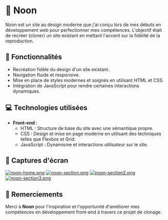 # 🌙 Noon

Noon est un site au design moderne que j'ai conçu lors de mes débuts en développement web pour perfectionner mes compétences. L'objectif était de recréer (cloner) un site existant en mettant l'accent sur la fidélité de la reproduction.

## 🌟 Fonctionnalités

- Recréation fidèle du design d'un site existant.
- Navigation fluide et responsive.
- Mise en place de styles modernes et soignés en utilisant HTML et CSS.
- Intégration de JavaScript pour rendre certaines interactions dynamiques.

## 💻 Technologies utilisées

- **Front-end :**
  - HTML : Structure de base du site avec une sémantique propre.
  - CSS : Design et mise en page moderne en utilisant des techniques telles que Flexbox et Grid.
  - JavaScript : Dynamisme et interactions utilisateur sur le site.

## 📸 Captures d'écran
[![noon-home.png](https://i.postimg.cc/Gt9CmJVk/noon-home.png)](https://postimg.cc/QKLP65Xt)
[![noon-section.png](https://i.postimg.cc/kg3k0mJN/noon-section.png)](https://postimg.cc/N5DJXZrL)
[![noon-section2.png](https://i.postimg.cc/bYKyw4Yr/noon-section2.png)](https://postimg.cc/grHFMSZb)
[![noon-section3.png](https://i.postimg.cc/DykhTs5b/noon-section3.png)](https://postimg.cc/V5Rp9JxY)

## 🙏 Remerciements

Merci à **Noon** pour l'inspiration et l'opportunité d'améliorer mes compétences en développement front-end à travers ce projet de clonage.

